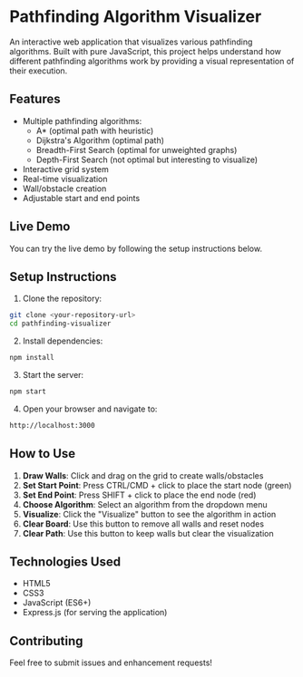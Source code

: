 # Pathfinding Algorithm Visualizer

An interactive web application that visualizes various pathfinding algorithms. Built with pure JavaScript, this project helps understand how different pathfinding algorithms work by providing a visual representation of their execution.

## Features

- Multiple pathfinding algorithms:
  - A* (optimal path with heuristic)
  - Dijkstra's Algorithm (optimal path)
  - Breadth-First Search (optimal for unweighted graphs)
  - Depth-First Search (not optimal but interesting to visualize)
- Interactive grid system
- Real-time visualization
- Wall/obstacle creation
- Adjustable start and end points

## Live Demo

You can try the live demo by following the setup instructions below.

## Setup Instructions

1. Clone the repository:
```bash
git clone <your-repository-url>
cd pathfinding-visualizer
```

2. Install dependencies:
```bash
npm install
```

3. Start the server:
```bash
npm start
```

4. Open your browser and navigate to:
```bash
http://localhost:3000
```

## How to Use

1. **Draw Walls**: Click and drag on the grid to create walls/obstacles
2. **Set Start Point**: Press CTRL/CMD + click to place the start node (green)
3. **Set End Point**: Press SHIFT + click to place the end node (red)
4. **Choose Algorithm**: Select an algorithm from the dropdown menu
5. **Visualize**: Click the "Visualize" button to see the algorithm in action
6. **Clear Board**: Use this button to remove all walls and reset nodes
7. **Clear Path**: Use this button to keep walls but clear the visualization

## Technologies Used

- HTML5
- CSS3
- JavaScript (ES6+)
- Express.js (for serving the application)

## Contributing

Feel free to submit issues and enhancement requests! 
